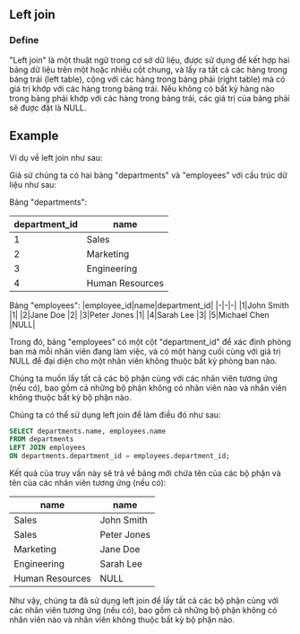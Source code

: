 
## Left join

### Define 

"Left join" là một thuật ngữ trong cơ sở dữ liệu, được sử dụng để kết hợp hai bảng dữ liệu trên một hoặc nhiều cột chung, và lấy ra tất cả các hàng trong bảng trái (left table), cộng với các hàng trong bảng phải (right table) mà có giá trị khớp với các hàng trong bảng trái. Nếu không có bất kỳ hàng nào trong bảng phải khớp với các hàng trong bảng trái, các giá trị của bảng phải sẽ được đặt là NULL.
## Example 
Ví dụ về left join như sau:

Giả sử chúng ta có hai bảng "departments" và "employees" với cấu trúc dữ liệu như sau:

Bảng "departments":

|department_id|name|
|-|-|
|1|Sales|
|2|Marketing|
|3|Engineering| 
|4|Human Resources|

Bảng "employees":
|employee_id|name|department_id|
|-|-|-|
|1|John Smith	|1|
|2|Jane Doe	|2|
|3|Peter Jones	|1|
|4|Sarah Lee	|3|
|5|Michael Chen	|NULL|

Trong đó, bảng "employees" có một cột "department_id" để xác định phòng ban mà mỗi nhân viên đang làm việc, và có một hàng cuối cùng với giá trị NULL để đại diện cho một nhân viên không thuộc bất kỳ phòng ban nào.

Chúng ta muốn lấy tất cả các bộ phận cùng với các nhân viên tương ứng (nếu có), bao gồm cả những bộ phận không có nhân viên nào và nhân viên không thuộc bất kỳ bộ phận nào.

Chúng ta có thể sử dụng left join để làm điều đó như sau:

```sql
SELECT departments.name, employees.name
FROM departments
LEFT JOIN employees
ON departments.department_id = employees.department_id;
```
Kết quả của truy vấn này sẽ trả về bảng mới chứa tên của các bộ phận và tên của các nhân viên tương ứng (nếu có):

|name|name|
|-|-|
|Sales|John Smith|
|Sales|Peter Jones|
|Marketing|Jane Doe|
|Engineering|Sarah Lee|
|Human Resources	|NULL|

Như vậy, chúng ta đã sử dụng left join để lấy tất cả các bộ phận cùng với các nhân viên tương ứng (nếu có), bao gồm cả những bộ phận không có nhân viên nào và nhân viên không thuộc bất kỳ bộ phận nào.

